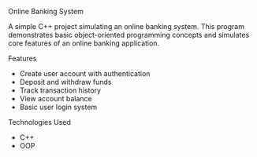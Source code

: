 Online Banking System

A simple C++ project simulating an online banking system. This program demonstrates basic object-oriented programming concepts and simulates core features of an online banking application.

 Features

- Create user account with authentication
- Deposit and withdraw funds
- Track transaction history
- View account balance
- Basic user login system

Technologies Used

- C++
- OOP



